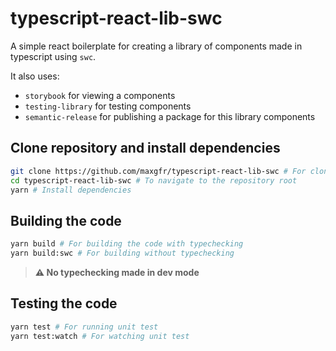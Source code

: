 # typescript-react-lib-swc

A simple react boilerplate for creating a library of components made in typescript using `swc`.

It also uses:
- `storybook` for viewing a components
- `testing-library` for testing components
- `semantic-release` for publishing a package for this library components

## Clone repository and install dependencies

```sh
git clone https://github.com/maxgfr/typescript-react-lib-swc # For cloning the repository
cd typescript-react-lib-swc # To navigate to the repository root
yarn # Install dependencies
```

## Building the code

```sh
yarn build # For building the code with typechecking
yarn build:swc # For building without typechecking
```

> **:warning: No typechecking made in dev mode**

## Testing the code

```sh
yarn test # For running unit test
yarn test:watch # For watching unit test
```
